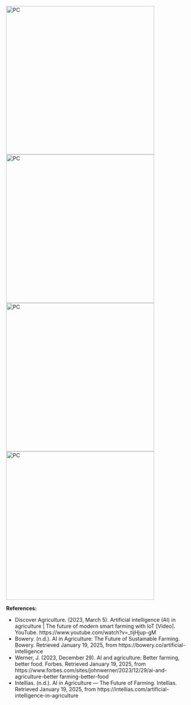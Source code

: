 <html>
  <body>
    <!--Contents-->
                    <p>
                     <img src="picture/ref1.jpg" width="400px" alt="PC"> <br>
                     <img src="picture/ref2.jpg" width="400px" alt="PC"> <br>
                     <img src="picture/ref3.jpg" width="400px" alt="PC"> <br>
                     <img src="picture/ref4.jpg" width="400px" alt="PC"> <br>
                     <p><strong>References:</strong></p>
                        <ul>
                        <li>Discover Agriculture. (2023, March 5). Artificial intelligence (AI) in agriculture | The future of modern smart farming with IoT [Video]. YouTube. https://www.youtube.com/watch?v=_tijHjup-gM</li>
                        <li>Bowery. (n.d.). AI in Agriculture: The Future of Sustainable Farming. Bowery.
                         Retrieved January 19, 2025, from https://bowery.co/artificial-intelligence</li>
                        <li>Werner, J. (2023, December 29). AI and agriculture: Better farming, better
                         food. Forbes. Retrieved January 19, 2025, from https://www.forbes.com/sites/johnwerner/2023/12/29/ai-and-agriculture-better farming-better-food</li>
                        <li> Intellias. (n.d.). AI in Agriculture — The Future of Farming. Intellias. Retrieved January 19, 2025, from https://intellias.com/artificial-intelligence-in-agriculture</li>
                        </ul>
                    </p>
  </body>
</html>